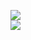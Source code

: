 [![](https://img.shields.io/badge/Made%20With-Github%20Spray-lightgrey.svg?style=for-the-badge&logo=github)](https://github.com/Annihil/github-spray#17603)  
[![](https://i.imgur.com/2DrTn0Z.gif)](https://github.com/Annihil/github-spray)